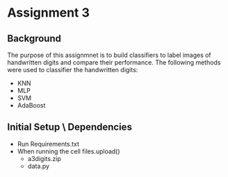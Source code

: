 # Assignment 3

## Background

The purpose of this assignmnet is to build classifiers to label images of handwritten digits and compare their performance. The following methods were used to classifier the handwritten digits:

* KNN 
* MLP
* SVM
* AdaBoost

## Initial Setup \ Dependencies

* Run Requirements.txt
* When running the cell files.upload()
	* a3digits.zip
	* data.py

